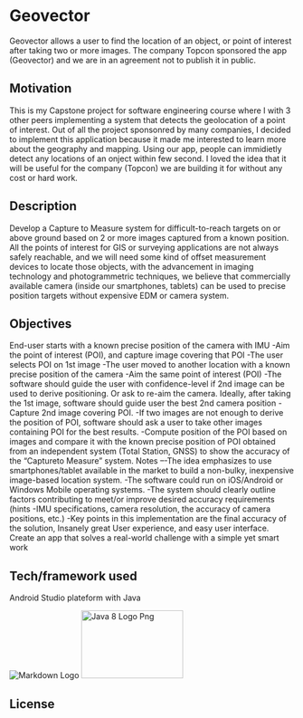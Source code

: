 # Geovector

Geovector allows a user to find the location of an object, or point of interest after taking two or more images. 
The company Topcon sponsored the app (Geovector) and we are in an agreement not to publish it in public. 



## Motivation
This is my Capstone project for software engineering course where I with 3 other peers implementing a system that detects the geolocation of a point of interest. Out of all the project sponsonred by many companies, I decided to implement this application because it made me interested to learn more about the geography and mapping. Using our app, people can immidietly detect any locations of an onject within few second. I loved the idea that it will be useful for the company (Topcon) we are building it for without any cost or hard work.

## Description

Develop a Capture to Measure system for difficult-to-reach targets on or above ground based on 2 or more images captured from a known position. All the points of interest for GIS or surveying applications are not always safely reachable, and we will need some kind of offset measurement devices to locate those objects, with the advancement in imaging technology and photogrammetric techniques, we believe that commercially available camera (inside our smartphones, tablets) can be used to precise position targets without expensive EDM or camera system.



## Objectives
End-user starts with a known precise position of the camera with IMU -Aim the point of interest (POI), and capture image covering that POI -The user selects POI on 1st image -The user moved to another location with a known precise position of the camera -Aim the same point of interest (POI) -The software should guide the user with confidence-level if 2nd image can be used to derive positioning. Or ask to re-aim the camera. Ideally, after taking the 1st image, software should guide user the best 2nd camera position -Capture 2nd image covering POI. -If two images are not enough to derive the position of POI, software should ask a user to take other images containing POI for the best results. -Compute position of the POI based on images and compare it with the known precise position of POI obtained from an independent system (Total Station, GNSS) to show the accuracy of the “Captureto Measure” system. Notes –-The idea emphasizes to use smartphones/tablet available in the market to build a non-bulky, inexpensive image-based location system. -The software could run on iOS/Android or Windows Mobile operating systems. -The system should clearly outline factors contributing to meet/or improve desired accuracy requirements (hints -IMU specifications, camera resolution, the accuracy of camera positions, etc.) -Key points in this implementation are the final accuracy of the solution, Insanely great User experience, and easy user interface. Create an app that solves a real-world challenge with a simple yet smart work

## Tech/framework used

Android Studio plateform with Java 

![Markdown Logo](https://upload.wikimedia.org/wikipedia/commons/3/34/Android_Studio_icon.svg)
<a href="https://www.clipart.email/download/11386057.html" title="Image from clipart.email"><img src="https://cdn.clipart.email/80b77b23b7b5532d36d68266016a7fd5_the-java-feature-you-never-knew-about-the-java-report-medium_500-334.png" width="180" height = "120" alt="Java 8 Logo Png" /></a>



## License
